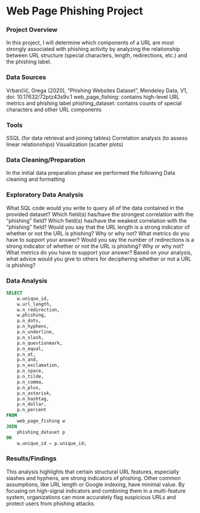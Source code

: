 # Web Page Phishing Project

### Project Overview
In this project, I will determine which components of a URL are most strongly associated with phishing activity by analyzing the relationship between URL structure (special characters, length, redirections, etc.) and the phishing label.

### Data Sources
Vrbančič, Grega (2020), “Phishing Websites Dataset”, Mendeley Data, V1, doi: 10.17632/72ptz43s9v.1
web_page_fishing: contains high-level URL metrics and phishing label
phishing_dataset: contains counts of special characters and other URL components

### Tools

SSQL (for data retrieval and joining tables)
Correlation analysis (to assess linear relationships)
Visualization (scatter plots)

### Data Cleaning/Preparation

In the initial data preparation phase we performed the following 
Data cleaning and formatting

### Exploratory Data Analysis 

What SQL code would you write to query all of the data contained in the provided dataset?
Which field(s) has/have the strongest correlation with the “phishing” field?  Which field(s) has/have the weakest correlation with the “phishing” field?
Would you say that the URL length is a strong indicator of whether or not the URL is phishing?  Why or why not?  What metrics do you have to support your answer?
Would you say the number of redirections is a strong indicator of whether or not the URL is phishing?  Why or why not?  What metrics do you have to support your answer?
Based on your analysis, what advice would you give to others for deciphering whether or not a URL is phishing?

### Data Analysis

```sql
SELECT
    w.unique_id,
    w.url_length,
    w.n_redirection,
    w.phishing,
    p.n_dots,
    p.n_hyphens,
    p.n_underline,
    p.n_slash,
    p.n_questionmark,
    p.n_equal,
    p.n_at,
    p.n_and,
    p.n_exclamation,
    p.n_space,
    p.n_tilde,
    p.n_comma,
    p.n_plus,
    p.n_asterisk,
    p.n_hashtag,
    p.n_dollar,
    p.n_percent
FROM
    web_page_fishing w
JOIN
    phishing_dataset p
ON
    w.unique_id = p.unique_id;
```

### Results/Findings 
This analysis highlights that certain structural URL features, especially slashes and hyphens, are strong indicators of phishing. Other common assumptions, like URL length or Google indexing, have minimal value.
By focusing on high-signal indicators and combining them in a multi-feature system, organizations can more accurately flag suspicious URLs and protect users from phishing attacks.




